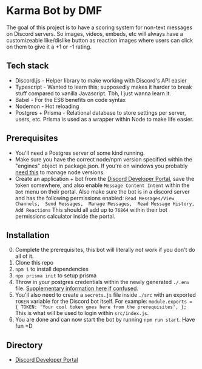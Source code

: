 # Karma Bot by DMF

The goal of this project is to have a scoring system for non-text messages on Discord servers. So images, videos, embeds, etc will always have a customizeable like/dislike button as reaction images where users can click on them to give it a +1 or -1 rating. 

## Tech stack

- Discord.js - Helper library to make working with Discord's API easier
- Typescript - Wanted to learn this; supposedly makes it harder to break stuff compared to vanilla Javascript. Tbh, I just wanna learn it.
- Babel - For the ES6 benefits on code syntax
- Nodemon - Hot reloading
- Postgres + Prisma - Relational database to store settings per server, users, etc. Prisma is used as a wrapper within Node to make life easier.

## Prerequisites

- You'll need a Postgres server of some kind running.
- Make sure you have the correct node/npm version specified within the "engines" object in package.json. If you're on windows you probably [need this](https://github.com/coreybutler/nvm-windows) to manage node versions.
- Create an application + bot from the [Discord Developer Portal](https://discord.com/developers/applications), save the token somewhere, and also enable `Message Content Intent` within the `Bot` menu on their portal. Also make sure the bot is in a discord server and has the following permissions enabled: 
`
Read Messages/View Channels, 
Send Messages, 
Manage Messages, 
Read Message History, 
Add Reactions
`
This should all add up to `76864` within their bot permissions calculator inside the portal. 

## Installation

0. Complete the prerequisites, this bot will literally not work if you don't do all of it.
1. Clone this repo
2. `npm i` to install dependencies
3. `npx prisma init` to setup prisma
4. Throw in your postgres credentials within the newly generated `./.env` file. [Supplementary information here if confused](https://www.prisma.io/docs/getting-started/setup-prisma/start-from-scratch/relational-databases/connect-your-database-typescript-postgresql).
5. You'll also need to create a `secrets.js` file inside `./src` with an exported `TOKEN` variable for the Discord bot itself. For example: `module.exports = {
	TOKEN: 'Your cool token goes here from the prerequisites',
};`
   This is what will be used to login within `src/index.js`.
6. You are done and can now start the bot by running `npm run start`. Have fun =D

## Directory

- [Discord Developer Portal](https://discord.com/developers/applications)
